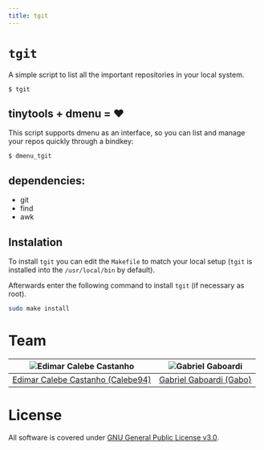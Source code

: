 ```yaml
---
title: tgit
---
```

# `tgit`

A simple script to list all the important repositories in your local system.

```
$ tgit
```

## tinytools + dmenu = :heart:

This script supports dmenu as an interface, so you can list and manage your repos quickly through a bindkey:

```
$ dmenu_tgit
```

## dependencies:

- git
- find
- awk

## Instalation

To install `tgit` you can edit the `Makefile` to match your local setup (`tgit` is installed into the `/usr/local/bin` by default).

Afterwards enter the following command to install `tgit` (if necessary as root).

```bash
sudo make install
```

# Team

| <img src="https://github.com/Calebe94.png?size=200" alt="Edimar Calebe Castanho"> | <img src="https://github.com/gbgabo.png?size=200" alt="Gabriel Gaboardi"> |
| :-------------------------------------------------------------------------------: | :-----------------------------------------------------------------------: |
|         [Edimar Calebe Castanho (Calebe94)](https://github.com/Calebe94)          |           [Gabriel Gaboardi (Gabo)](https://github.com/gbgabo)            |

# License

All software is covered under [GNU General Public License v3.0](https://www.gnu.org/licenses/gpl-3.0.en.html).
